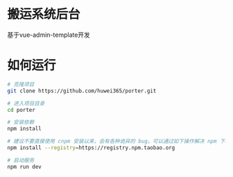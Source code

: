 # 搬运系统后台
基于vue-admin-template开发

# 如何运行
```bash
# 克隆项目
git clone https://github.com/huwei365/porter.git

# 进入项目目录
cd porter

# 安装依赖
npm install

# 建议不要直接使用 cnpm 安装以来，会有各种诡异的 bug。可以通过如下操作解决 npm 下载速度慢的问题
npm install --registry=https://registry.npm.taobao.org

# 启动服务
npm run dev
```